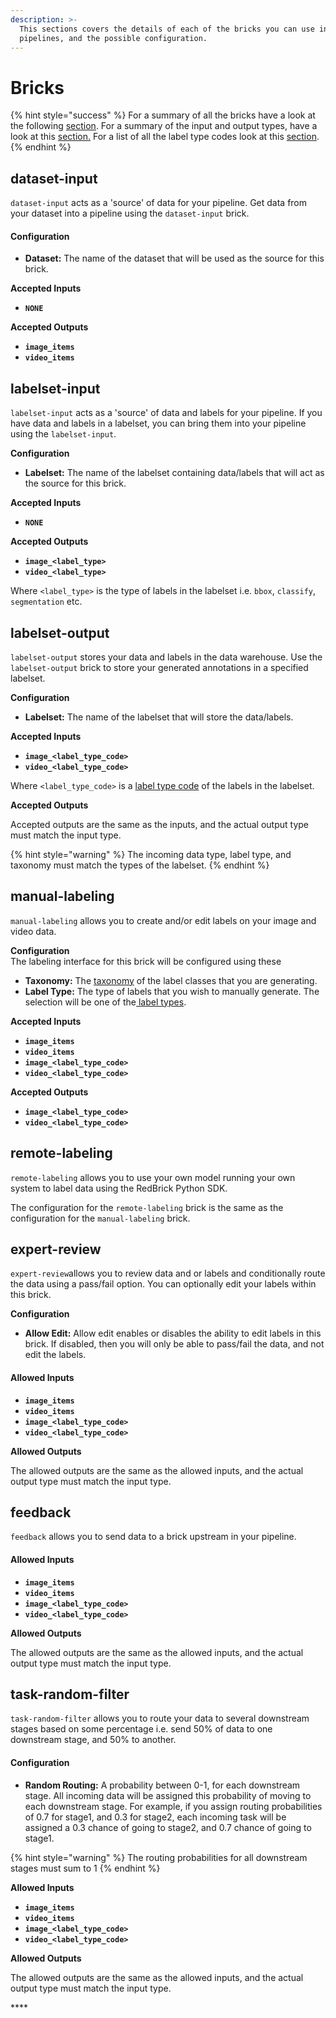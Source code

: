```yaml
---
description: >-
  This sections covers the details of each of the bricks you can use in RedBrick
  pipelines, and the possible configuration.
---
```


# Bricks

{% hint style="success" %}
For a summary of all the bricks have a look at the following [section](overview.md#bricks-overview). For a summary of the input and output types, have a look at this [section.](overview.md#input-output-types) For a list of all the label type codes look at this [section](../data-labeling/overview.md).
{% endhint %}

## dataset-input

`dataset-input` acts as a 'source' of data for your pipeline. Get data from your dataset into a pipeline using the `dataset-input` brick.

#### Configuration

* **Dataset:** The name of the dataset that will be used as the source for this brick. 

**Accepted Inputs**

* **`NONE`**

**Accepted Outputs**

* **`image_items`**
* **`video_items`**

## labelset-input

`labelset-input` acts as a 'source' of data and labels for your pipeline. If you have data and labels in a labelset, you can bring them into your pipeline using the `labelset-input`.

**Configuration**

* **Labelset:** The name of the labelset containing data/labels that will act as the source for this brick. 

**Accepted Inputs**

* **`NONE`**

**Accepted Outputs**

* **`image_<label_type>`**
* **`video_<label_type>`**

Where `<label_type>` is the type of labels in the labelset i.e. `bbox`, `classify`, `segmentation` etc. 

## labelset-output

`labelset-output` stores your data and labels in the data warehouse. Use the `labelset-output` brick to store your generated annotations in a specified labelset.

**Configuration**

* **Labelset:** The name of the labelset that will store the data/labels.  

**Accepted Inputs**

* **`image_<label_type_code>`**
* **`video_<label_type_code>`**

Where `<label_type_code>` is a [label type code](../data-labeling/overview.md) of the labels in the labelset.

**Accepted Outputs**

Accepted outputs are the same as the inputs, and the actual output type must match the input type. 

{% hint style="warning" %}
The incoming data type, label type, and taxonomy must match the types of the labelset.
{% endhint %}

## manual-labeling

`manual-labeling` allows you to create and/or edit labels on your image and video data. 

**Configuration**  
The labeling interface for this brick will be configured using these 

* **Taxonomy:** The [taxonomy](../data-warehouse-1/taxonomies.md) of the label classes that you are generating. 
* **Label Type:** The type of labels that you wish to manually generate. The selection will be one of the[ label types](../data-labeling/overview.md).

**Accepted Inputs**

* **`image_items`**
* **`video_items`**
* **`image_<label_type_code>`**
* **`video_<label_type_code>`**

**Accepted Outputs**

* **`image_<label_type_code>`**
* **`video_<label_type_code>`**

## remote-labeling

`remote-labeling` allows you to use your own model running your own system to label data using the RedBrick Python SDK.  
  
The configuration for the `remote-labeling` brick is the same as the configuration for the `manual-labeling` brick. 

## expert-review

`expert-review`allows you to review data and or labels and conditionally route the data using a pass/fail option. You can optionally edit your labels within this brick.

**Configuration**

* **Allow Edit:** Allow edit enables or disables the ability to edit labels in this brick. If disabled, then you will only be able to pass/fail the data, and not edit the labels. 

#### Allowed Inputs

* **`image_items`**
* **`video_items`**
* **`image_<label_type_code>`**
* **`video_<label_type_code>`**

**Allowed Outputs**

The allowed outputs are the same as the allowed inputs, and the actual output type must match the input type. 

## feedback

`feedback` allows you to send data to a brick upstream in your pipeline.

#### Allowed Inputs

* **`image_items`**
* **`video_items`**
* **`image_<label_type_code>`**
* **`video_<label_type_code>`**

**Allowed Outputs**

The allowed outputs are the same as the allowed inputs, and the actual output type must match the input type. 

## task-random-filter

`task-random-filter` allows you to route your data to several downstream stages based on some percentage i.e. send 50% of data to one downstream stage, and 50% to another. 

#### Configuration

* **Random Routing:** A probability between 0-1, for each downstream stage. All incoming data will be assigned this probability of moving to each downstream stage. For example, if you assign routing probabilities of 0.7 for stage1, and 0.3 for stage2, each incoming task will be assigned a 0.3 chance of going to stage2, and 0.7 chance of going to stage1. 

{% hint style="warning" %}
The routing probabilities for all downstream stages must sum to 1
{% endhint %}

**Allowed Inputs**

* **`image_items`**
* **`video_items`**
* **`image_<label_type_code>`**
* **`video_<label_type_code>`**

**Allowed Outputs**

The allowed outputs are the same as the allowed inputs, and the actual output type must match the input type. 









\*\*\*\*

